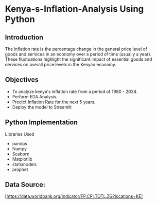 # Kenya-s-Inflation-Analysis Using Python
## Introduction
The inflation rate is the percentage change in the general price level of goods and services in an economy over a period of time (usually a year). These fluctuations highlight the significant impact of essential goods and services on overall price levels in the Kenyan economy.
## Objectives
- To analyze kenya's inflation rate from a period of 1980 - 2024.
- Perform EDA Analysis.
- Predict Inflation Rate for the next 5 years.
- Deploy the model to Streamlit

## Python Implementation
Libraries Used 
- pandas
- Numpy
- Seaborn
- Matplotlib
- statsmodels
- prophet

## Data Source: 
[https://data.worldbank.org/indicator/FP.CPI.TOTL.ZG?locations=KE]
